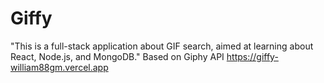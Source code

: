# Giffy

"This is a full-stack application about GIF search, aimed at learning about React, Node.js, and MongoDB."
Based on Giphy API
https://giffy-william88gm.vercel.app

